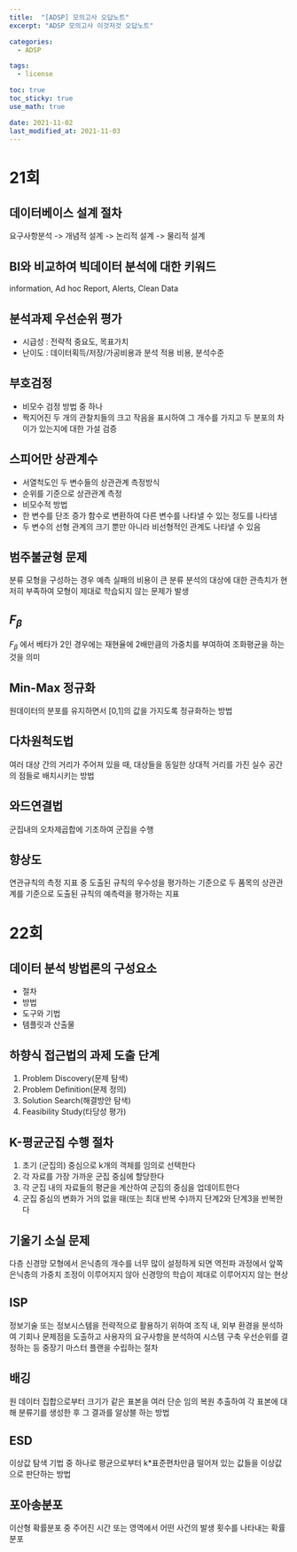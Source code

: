 ```yaml
---
title:  "[ADSP] 모의고사 오답노트"
excerpt: "ADSP 모의고사 이것저것 오답노트"

categories:
  - ADSP

tags:
  - license

toc: true
toc_sticky: true
use_math: true

date: 2021-11-02
last_modified_at: 2021-11-03
---
```


# 21회
## 데이터베이스 설계 절차
요구사항분석 -> 개념적 설계 -> 논리적 설계 -> 물리적 설계

## BI와 비교하여 빅데이터 분석에 대한 키워드
information, Ad hoc Report, Alerts, Clean Data

## 분석과제 우선순위 평가
- 시급성 : 전략적 중요도, 목표가치
- 난이도 : 데이터획득/저장/가공비용과 분석 적용 비용, 분석수준

## 부호검정
- 비모수 검정 방법 중 하나
- 짝지어진 두 개의 관찰치들의 크고 작음을 표시하여 그 개수를 가지고 두 분포의 차이가 있는지에 대한 가설 검증

## 스피어만 상관계수
- 서열척도인 두 변수들의 상관관계 측정방식
- 순위를 기준으로 상관관계 측정
- 비모수적 방법
- 한 변수를 단조 증가 함수로 변환하여 다른 변수를 나타낼 수 있는 정도를 나타냄
- 두 변수의 선형 관계의 크기 뿐만 아니라 비선형적인 관계도 나타낼 수 있음

## 범주불균형 문제
분류 모형을 구성하는 경우 예측 실패의 비용이 큰 분류 분석의 대상에 대한 관측치가 현저히 부족하여 모형이 제대로 학습되지 않는 문제가 발생

## $F_\beta$
$F_\beta$ 에서 베타가 2인 경우에는 재현율에 2배만큼의 가중치를 부여하여 조화평균을 하는 것을 의미

## Min-Max 정규화
원데이터의 분포를 유지하면서 [0,1]의 값을 가지도록 정규화하는 방법

## 다차원척도법
여러 대상 간의 거리가 주어져 있을 때, 대상들을 동일한 상대적 거리를 가진 실수 공간의 점들로 배치시키는 방법

## 와드연결법
군집내의 오차제곱합에 기초하여 군집을 수행

## 향상도
연관규칙의 측정 지표 중 도출된 규칙의 우수성을 평가하는 기준으로 두 품목의 상관관계를 기준으로 도출된 규칙의 예측력을 평가하는 지표

# 22회
## 데이터 분석 방법론의 구성요소
- 절차
- 방법
- 도구와 기법
- 템플릿과 산출물

## 하향식 접근법의 과제 도출 단계
1. Problem Discovery(문제 탐색)
2. Problem Definition(문제 정의)
3. Solution Search(해결방안 탐색)
4. Feasibility Study(타당성 평가)

## K-평균군집 수행 절차
1. 초기 (군집의) 중심으로 k개의 객체를 임의로 선택한다
2. 각 자료를 가장 가까운 군집 중심에 할당한다
3. 각 군집 내의 자료들의 평균을 계산하여 군집의 중심을 업데이트한다
4. 군집 중심의 변화가 거의 없을 때(또는 최대 반복 수)까지 단계2와 단계3을 반복한다

## 기울기 소실 문제
다층 신경망 모형에서 은닉층의 개수를 너무 많이 설정하게 되면 역전파 과정에서 앞쪽 은닉층의 가중치 조정이 이루어지지 않아 신경망의 학습이 제대로 이루어지지 않는 현상

## ISP
정보기술 또는 정보시스템을 전략적으로 활용하기 위하여 조직 내, 외부 환경을 분석하여 기회나 문제점을 도출하고 사용자의 요구사항을 분석하여 시스템 구축 우선순위를 결정하는 등 중장기 마스터 플랜을 수립하는 절차

## 배깅
원 데이터 집합으로부터 크기가 같은 표본을 여러 단순 임의 복원 추출하여 각 표본에 대해 분류기를 생성한 후 그 결과를 알상블 하는 방법

## ESD
이상값 탐색 기법 중 하나로 평균으로부터 k*표준편차만큼 떨어져 있는 값들을 이상값으로 판단하는 방법

## 포아송분포
이산형 확률분포 중 주어진 시간 또는 영역에서 어떤 사건의 발생 횟수를 나타내는 확률 분포